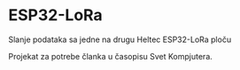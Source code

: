 # ESP32-LoRa
Slanje podataka sa jedne na drugu Heltec ESP32-LoRa ploču

Projekat za potrebe članka u časopisu Svet Kompjutera.
